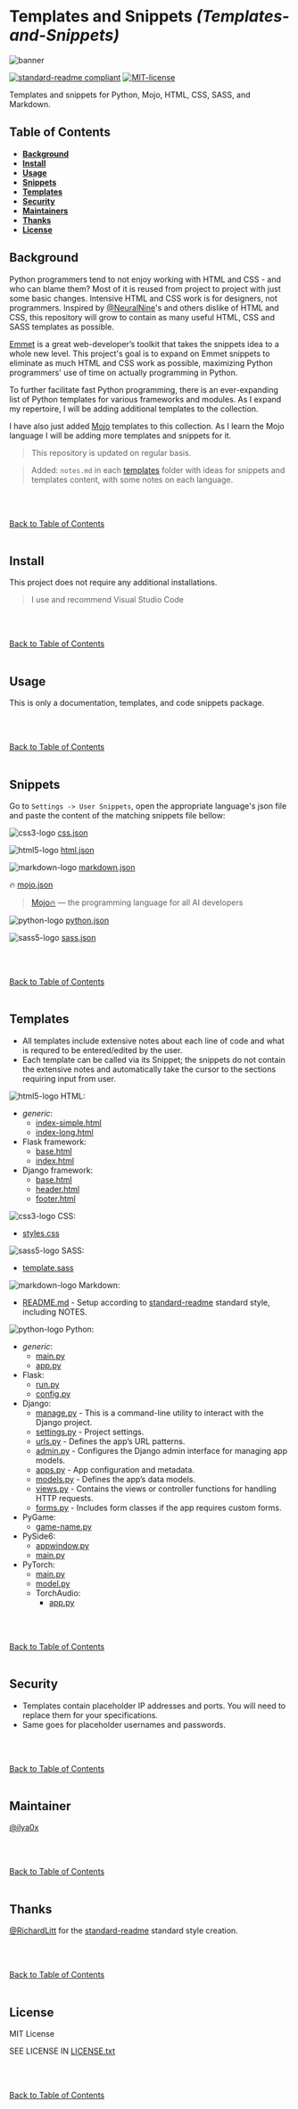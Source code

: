 [//]: # "TITLE"

# Templates and Snippets _(Templates-and-Snippets)_

[STATUS]: # "Required"
[NOTE]: # "Title must match repository, folder and package manager names - or it may have another, relevant title with the repository, folder, and package manager title next to it in italics and in parentheses."

<!----------------------------------------------------------->

[//]: # "BANNER"
[STATUS]: # "Optional"
[NOTE]: # "Must not have its own title, must link to local image in current repository, must appear directly after the title."

![banner](images/banner.png)

<!----------------------------------------------------------->

[//]: # "BADGES"
[STATUS]: # "Optional"
[NOTE]: # "Must not have its own title, must be newline delimited."

[![standard-readme compliant](https://img.shields.io/badge/readme%20style-standard-brightgreen.svg?style=flat-square)](https://github.com/RichardLitt/standard-readme)
[![MIT-license](https://img.shields.io/badge/License-MIT-brightgreen.svg?style=flat-square)](https://github.com/ilya0x/Templates-and-Snippets/blob/main/LICENSE.txt)

<!----------------------------------------------------------->

[//]: # "SHORT DESCRIPTION"
[STATUS]: # "Required"
[NOTE]: # "less than 120 characters, match the description in the packager manager's description field, Must match GitHub's description"

Templates and snippets for Python, Mojo, HTML, CSS, SASS, and Markdown.

<!----------------------------------------------------------->

[//]: # "LONG DESCRIPTION"
[STATUS]: # "Optional"
[NOTE]: # "Must not have its own title. If any of the folder, repository, or package manager names do not match, there must be a note here as to why."
[NOTE]: # "This should describe your module in broad terms, generally in just a few paragraphs. Ideally, someone who's slightly familiar with your module should be able to refresh their memory without hitting 'page down'. As your reader continues through the document, they should receive a progressively greater amount of knowledge."

<!----------------------------------------------------------->

[//]: # "TABLE OF CONTENTS"
[STATUS]: # "Required; optional for READMEs shorter than 100 lines."
[NOTE]: # "Must link to all Markdown sections in the file, must start with the next section, must be at least one-depth and capture all ## headings."

## Table of Contents

- [<b>Background</b>](#background)
- [<b>Install</b>](#install)
- [<b>Usage</b>](#usage)
- [<b>Snippets</b>](#snippets)
- [<b>Templates</b>](#templates)
- [<b>Security</b>](#security)
- [<b>Maintainers</b>](#maintainers)
- [<b>Thanks</b>](#thanks)
- [<b>License</b>](#license)

<!----------------------------------------------------------->

[//]: # "BACKGROUND"
[STATUS]: # "Optional"
[NOTE]: # "Cover motivation and intellectual provenance (sources of influence). Cover abstract dependencies."

## Background

Python programmers tend to not enjoy working with HTML and CSS - and who can blame them? Most of it is reused from project to project with just some basic changes. Intensive HTML and CSS work is for designers, not programmers. Inspired by [@NeuralNine](https://github.com/NeuralNine)'s and others dislike of HTML and CSS, this repository will grow to contain as many useful HTML, CSS and SASS templates as possible.

[Emmet](https://docs.emmet.io) is a great web-developer’s toolkit that takes the snippets idea to a whole new level. This project's goal is to expand on Emmet snippets to eliminate as much HTML and CSS work as possible, maximizing Python programmers' use of time on actually programming in Python.

To further facilitate fast Python programming, there is an ever-expanding list of Python templates for various frameworks and modules. As I expand my repertoire, I will be adding additional templates to the collection.

I have also just added [Mojo](https://www.modular.com/mojo) templates to this collection. As I learn the Mojo language I will be adding more templates and snippets for it.

> This repository is updated on regular basis.

> Added: `notes.md` in each [templates](templates/) folder with ideas for snippets and templates content, with some notes on each language.

<br>
<br>

[Back to Table of Contents](#table-of-contents)
<br>
<br>

<!--------------------------------------------------->

[//]: # "INSTALL"
[STATUS]: # "Required by default, optional for documentation repositories."
[NOTE]: # "Requirements: Code block illustrating how to install.
Subsections: Dependencies. Required if there are unusual dependencies or dependencies that must be manually installed.
Suggestions: Link to prerequisite sites for programming language: npmjs, godocs, etc. Include any system-specific information needed for installation. An Updating section would be useful for most packages, if there are multiple versions which the user may interface with."

## Install

This project does not require any additional installations.

> I use and recommend Visual Studio Code

<br>
<br>

[Back to Table of Contents](#table-of-contents)
<br>
<br>

<!----------------------------------------------------------->

[//]: # "USAGE"
[STATUS]: # "Optional"
[NOTE]: # "Code block illustrating common usage. Cover basic choices that may affect usage."

## Usage

This is only a documentation, templates, and code snippets package.

<br>
<br>

[Back to Table of Contents](#table-of-contents)
<br>
<br>

<!----------------------------------------------------------->

[//]: # "Snippets"
[STATUS]: # "Optional"
[NOTE]: # "Extra Section"

## Snippets

Go to `Settings -> User Snippets`, open the appropriate language's json file and paste the content of the matching snippets file bellow:

![css3-logo](images/css3.png) [css.json](snippets/css.json)

![html5-logo](images/html5.png) [html.json](snippets/html.json)

![markdown-logo](images/markdown.png) [markdown.json](snippets/markdown.json)

🔥 [mojo.json](snippets/mojo.json)

> [Mojo🔥](https://www.modular.com/mojo) — the programming language for all AI developers

![python-logo](images/python.png) [python.json](snippets/python.json)

![sass5-logo](images/sass-5.png) [sass.json](snippets/sass.json)

<br>
<br>

[Back to Table of Contents](#table-of-contents)
<br>
<br>

<!----------------------------------------------------------->

[//]: # "Templates"
[STATUS]: # "Optional"
[NOTE]: # "Extra Section"

## Templates

- All templates include extensive notes about each line of code and what is requred to be entered/edited by the user.
- Each template can be called via its Snippet; the snippets do not contain the extensive notes and automatically take the cursor to the sections requiring input from user.

![html5-logo](images/html5.png) HTML:

- <i>generic</i>:
  - [index-simple.html](templates/html/generic/index-simple.html)
  - [index-long.html](templates/html/generic/index-long.html)
- Flask framework:
  - [base.html](templates/html/flask/base.html)
  - [index.html](templates/html/flask/index.html)
- Django framework:
  - [base.html](templates/html/django/base.html)
  - [header.html](templates/html/django/header.html)
  - [footer.html](templates/html/django/footer.html)
    <br>

![css3-logo](images/css3.png) CSS:

- [styles.css](templates/styles/stylesheets/styles.css)
  <br>

![sass5-logo](images/sass-5.png) SASS:

- [template.sass](templates/style/sass/template.sass)
  <br>

![markdown-logo](images/markdown.png) Markdown:

- [README.md](templates/markdown/README.md) - Setup according to [standard-readme](https://github.com/RichardLitt/standard-readme) standard style, including NOTES.
  <br>

![python-logo](images/python.png) Python:

- <i>generic</i>:
  - [main.py](templates/python/generic/main.py)
  - [app.py](templates/python/generic/app.py)
- Flask:
  - [run.py](templates/python/flask/run.py)
  - [config.py](templates/python/flask/config.py)
- Django:
  - [manage.py](templates/python/django/manage.py) - This is a command-line utility to interact with the Django project.
  - [settings.py](templates/python/django/settings.py) - Project settings.
  - [urls.py](templates/python/django/urls.py) - Defines the app’s URL patterns.
  - [admin.py](templates/python/django/admin.py) - Configures the Django admin interface for managing app models.
  - [apps.py](templates/python/django/apps.py) - App configuration and metadata.
  - [models.py](templates/python/django/models.py) - Defines the app’s data models.
  - [views.py](templates/python/django/views.py) - Contains the views or controller functions for handling HTTP requests.
  - [forms.py](templates/python/django/forms.py) - Includes form classes if the app requires custom forms.
- PyGame:
  - [game-name.py](templates/python/pygame/game-name.py)
- PySide6:
  - [appwindow.py](templates/python/pyside6/appwindow.py)
  - [main.py](templates/python/pyside6/main.py)
- PyTorch:
  - [main.py](templates/python/pytorch/main.py)
  - [model.py](templates/python/pytorch/model.py)
  - TorchAudio:
    - [app.py](templates/python/pytorch/torchaudio/app.py)
      <br>

<br>
<br>

[Back to Table of Contents](#table-of-contents)
<br>
<br>

<!----------------------------------------------------------->

[//]: # "SECURITY"
[STATUS]: # "Optional"
[NOTE]: # "May go here if it is important to highlight security concerns."

## Security

- Templates contain placeholder IP addresses and ports. You will need to replace them for your specifications.
- Same goes for placeholder usernames and passwords.

<br>
<br>

[Back to Table of Contents](#table-of-contents)
<br>
<br>

<!----------------------------------------------------------->

[//]: # "API"
[STATUS]: # "Optional"
[NOTE]: # "Describe exported functions and objects. Describe signatures, return types, callbacks, and events. Cover types covered where not obvious. Describe caveats. If using an external API generator (like go-doc, js-doc, or so on), point to an external API.md file."

<!----------------------------------------------------------->

[//]: # "MAINTAINER"
[STATUS]: # "Optional"
[NOTE]: # "List maintainer(s) for a repository, along with one way of contacting them (e.g. GitHub link or email)."

## Maintainer

[@ilya0x](https://github.com/ilya0x)

<br>
<br>

[Back to Table of Contents](#table-of-contents)
<br>
<br>

<!----------------------------------------------------------->

[//]: # "THANKS"
[STATUS]: # "Optional"
[NOTE]: # "Must be called Thanks, Credits or Acknowledgements. State anyone or anything that significantly helped with the development of your project. State public contact hyper-links if applicable."

## Thanks

[@RichardLitt](https://github.com/RichardLitt) for the [standard-readme](https://github.com/RichardLitt/standard-readme) standard style creation.

<br>
<br>

[Back to Table of Contents](#table-of-contents)
<br>
<br>

<!----------------------------------------------------------->

[//]: # "CONTRIBUTING"
[STATUS]: # "Required"
[NOTE]: # "State where users can ask questions. State whether PRs are accepted. List any requirements for contributing; for instance, having a sign-off on commits. Link to a CONTRIBUTING file -- if there is one. Link to a CONTRIBUTING file -- if there is one."

<!----------------------------------------------------------->

[//]: # "LICENSE"
[STATUS]: # "Required"
[NOTE]: # "State license full name or identifier, as listed on the SPDX license list. For unlicensed repositories, add UNLICENSED. For more details, add SEE LICENSE IN <filename> and link to the license file. (These requirements were adapted from npm). State license owner. Must be last section."

## License

MIT License

SEE LICENSE IN <a href="https://github.com/ilya0x/Templates-and-Snippets/blob/main/LICENSE.txt">LICENSE.txt</a>

<br>
<br>

[Back to Table of Contents](#table-of-contents)
<br>
<br>

<!----------------------------------------------------------->
